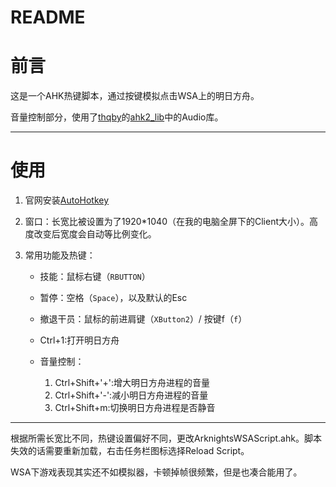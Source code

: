 # README

# 前言

这是一个AHK热键脚本，通过按键模拟点击WSA上的明日方舟。


音量控制部分，使用了[thqby](https://github.com/thqby)的[ahk2_lib](https://github.com/thqby/ahk2_lib)中的Audio库。

---

# 使用

1. 官网安装[AutoHotkey](https://www.autohotkey.com/)

2. 窗口：长宽比被设置为了1920*1040（在我的电脑全屏下的Client大小）。高度改变后宽度会自动等比例变化。
3. 常用功能及热键：

    * 技能：鼠标右键（`RBUTTON`​​）
    * 暂停：空格（`Space`​​），以及默认的Esc
    * 撤退干员：鼠标的前进肩键（`XButton2`​）/ 按键f（​`f`​）
    * Ctrl+1:打开明日方舟
    * 音量控制：

      1. Ctrl+Shift+'+':增大明日方舟进程的音量
      2. Ctrl+Shift+'-':减小明日方舟进程的音量
      3. Ctrl+Shift+m:切换明日方舟进程是否静音

---

根据所需长宽比不同，热键设置偏好不同，更改ArknightsWSAScript.ahk。脚本失效的话需要重新加载，右击任务栏图标选择Reload Script。

WSA下游戏表现其实还不如模拟器，卡顿掉帧很频繁，但是也凑合能用了。

